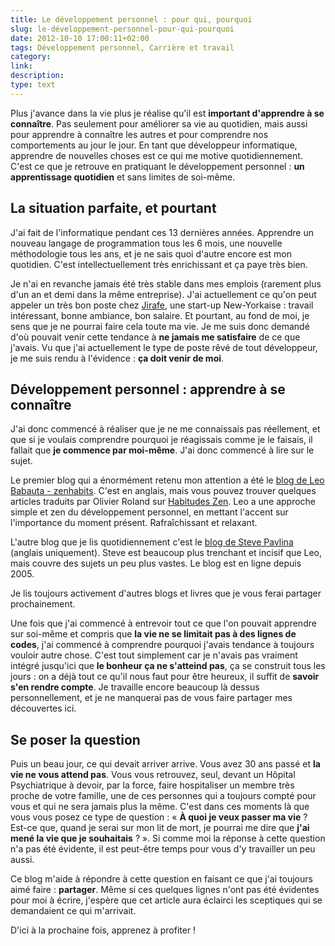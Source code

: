 ```yaml
---
title: Le développement personnel : pour qui, pourquoi
slug: le-développement-personnel-pour-qui-pourquoi
date: 2012-10-10 17:00:11+02:00
tags: Développement personnel, Carrière et travail
category: 
link: 
description: 
type: text
---
```


<p>Plus j'avance dans la vie plus je réalise qu'il est <strong>important d'apprendre à se connaître</strong>. Pas seulement pour améliorer sa vie au quotidien, mais aussi pour apprendre à connaître les autres et pour comprendre nos comportements au jour le jour. En tant que développeur informatique, apprendre de nouvelles choses est ce qui me motive quotidiennement. C'est ce que je retrouve en pratiquant le développement personnel : <strong>un apprentissage quotidien</strong> et sans limites de soi-même.</p>
<!-- TEASER_END -->
<p><h2>La situation parfaite, et pourtant</h2></p>

<p>J'ai fait de l'informatique pendant ces 13 dernières années. Apprendre un nouveau langage de programmation tous les 6 mois, une nouvelle méthodologie tous les ans, et je ne sais quoi d'autre encore est mon quotidien. C'est intellectuellement très enrichissant et ça paye très bien.</p>

<p>Je n'ai en revanche jamais été très stable dans mes emplois (rarement plus d'un an et demi dans la même entreprise). J'ai actuellement ce qu'on peut appeler un très bon poste chez <a href="http://jirafe.com">Jirafe</a>, une start-up New-Yorkaise : travail intéressant, bonne ambiance, bon salaire. Et pourtant, au fond de moi, je sens que je ne pourrai faire cela toute ma vie. Je me suis donc demandé d'où pouvait venir cette tendance à <strong>ne jamais me satisfaire</strong> de ce que j'avais. Vu que j'ai actuellement le type de poste rêvé de tout développeur, je me suis rendu à l'évidence : <strong>ça doit venir de moi</strong>.</p>

<p><h2>Développement personnel : apprendre à se connaître</h2></p>

<p>J'ai donc commencé à réaliser que je ne me connaissais pas réellement, et que si je voulais comprendre pourquoi je réagissais comme je le faisais, il fallait que <strong>je commence par moi-même</strong>. J'ai donc commencé à lire sur le sujet.</p>

<p>Le premier blog qui a énormément retenu mon attention a été le <a href="http://zenhabits.net/">blog de Leo Babauta - zenhabits</a>. C'est en anglais, mais vous pouvez trouver quelques articles traduits par Olivier Roland sur <a href="http://www.habitudes-zen.fr/">Habitudes Zen</a>. Leo a une approche simple et zen du développement personnel, en mettant l'accent sur l'importance du moment présent. Rafraîchissant et relaxant.</p>

<p>L'autre blog que je lis quotidiennement c'est le <a href="http://www.stevepavlina.com/">blog de Steve Pavlina</a> (anglais uniquement). Steve est beaucoup plus trenchant et incisif que Leo, mais couvre des sujets un peu plus vastes. Le blog est en ligne depuis 2005.</p>

<p>Je lis toujours activement d'autres blogs et livres que je vous ferai partager prochainement.</p>

<p>Une fois que j'ai commencé à entrevoir tout ce que l'on pouvait apprendre sur soi-même et compris que <strong>la vie ne se limitait pas à des lignes de codes</strong>, j'ai commencé à comprendre pourquoi j'avais tendance à toujours vouloir autre chose. C'est tout simplement car je n'avais pas vraiment intégré jusqu'ici que <strong>le bonheur ça ne s'atteind pas</strong>, ça se construit tous les jours : on a déjà tout ce qu'il nous faut pour être heureux, il suffit de <strong>savoir s'en rendre compte</strong>. Je travaille encore beaucoup là dessus personnellement, et je ne manquerai pas de vous faire partager mes découvertes ici.</p>

<p><h2>Se poser la question</h2></p>

<p>Puis un beau jour, ce qui devait arriver arrive. Vous avez 30 ans passé et <strong>la vie ne vous attend pas</strong>. Vous vous retrouvez, seul, devant un Hôpital Psychiatrique à devoir, par la force, faire hospitaliser un membre très proche de votre famille, une de ces personnes qui a toujours compté pour vous et qui ne sera jamais plus la même. C'est dans ces moments là que vous vous posez ce type de question : « <strong>À quoi je veux passer ma vie</strong> ? Est-ce que, quand je serai sur mon lit de mort, je pourrai me dire que <strong>j'ai mené la vie que je souhaitais</strong> ? ». Si comme moi la réponse à cette question n'a pas été évidente, il est peut-être temps pour vous d'y travailler un peu aussi.</p>

<p>Ce blog m'aide à répondre à cette question en faisant ce que j'ai toujours aimé faire : <strong>partager</strong>. Même si ces quelques lignes n'ont pas été évidentes pour moi à écrire, j'espère que cet article aura éclairci les sceptiques qui se demandaient ce qui m'arrivait.</p>

<p>D'ici à la prochaine fois, apprenez à profiter !</p>
